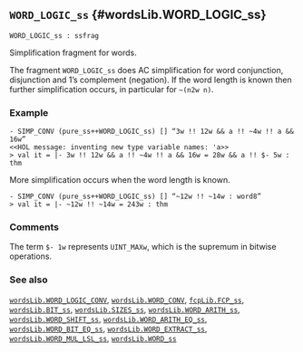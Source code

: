 ## `WORD_LOGIC_ss` {#wordsLib.WORD_LOGIC_ss}


```
WORD_LOGIC_ss : ssfrag
```



Simplification fragment for words.


The fragment `WORD_LOGIC_ss` does AC simplification for word conjunction,
disjunction and 1’s complement (negation).  If the word length is known then
further simplification occurs, in particular for `~(n2w n)`.

### Example

    
    - SIMP_CONV (pure_ss++WORD_LOGIC_ss) [] “3w !! 12w && a !! ~4w !! a && 16w”
    <<HOL message: inventing new type variable names: 'a>>
    > val it = |- 3w !! 12w && a !! ~4w !! a && 16w = 28w && a !! $- 5w : thm
    

More simplification occurs when the word length is known.
    
    - SIMP_CONV (pure_ss++WORD_LOGIC_ss) [] “~12w !! ~14w : word8”
    > val it = |- ~12w !! ~14w = 243w : thm
    

### Comments

The term `$- 1w` represents `UINT_MAXw`, which is the supremum in bitwise
operations.

### See also

[`wordsLib.WORD_LOGIC_CONV`](#wordsLib.WORD_LOGIC_CONV), [`wordsLib.WORD_CONV`](#wordsLib.WORD_CONV), [`fcpLib.FCP_ss`](#fcpLib.FCP_ss), [`wordsLib.BIT_ss`](#wordsLib.BIT_ss), [`wordsLib.SIZES_ss`](#wordsLib.SIZES_ss), [`wordsLib.WORD_ARITH_ss`](#wordsLib.WORD_ARITH_ss), [`wordsLib.WORD_SHIFT_ss`](#wordsLib.WORD_SHIFT_ss), [`wordsLib.WORD_ARITH_EQ_ss`](#wordsLib.WORD_ARITH_EQ_ss), [`wordsLib.WORD_BIT_EQ_ss`](#wordsLib.WORD_BIT_EQ_ss), [`wordsLib.WORD_EXTRACT_ss`](#wordsLib.WORD_EXTRACT_ss), [`wordsLib.WORD_MUL_LSL_ss`](#wordsLib.WORD_MUL_LSL_ss), [`wordsLib.WORD_ss`](#wordsLib.WORD_ss)

